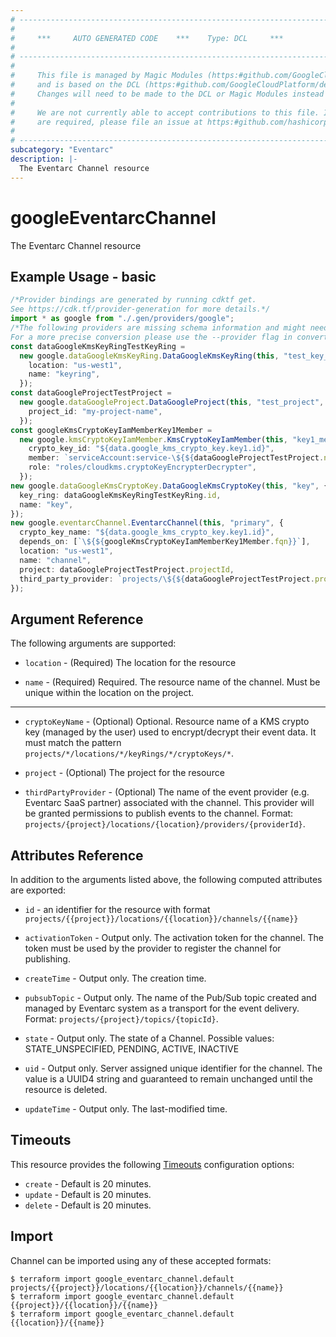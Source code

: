 ```yaml
---
# ----------------------------------------------------------------------------
#
#     ***     AUTO GENERATED CODE    ***    Type: DCL     ***
#
# ----------------------------------------------------------------------------
#
#     This file is managed by Magic Modules (https:#github.com/GoogleCloudPlatform/magic-modules)
#     and is based on the DCL (https:#github.com/GoogleCloudPlatform/declarative-resource-client-library).
#     Changes will need to be made to the DCL or Magic Modules instead of here.
#
#     We are not currently able to accept contributions to this file. If changes
#     are required, please file an issue at https:#github.com/hashicorp/terraform-provider-google/issues/new/choose
#
# ----------------------------------------------------------------------------
subcategory: "Eventarc"
description: |-
  The Eventarc Channel resource
---
```


# googleEventarcChannel

The Eventarc Channel resource

## Example Usage - basic

```typescript
/*Provider bindings are generated by running cdktf get.
See https://cdk.tf/provider-generation for more details.*/
import * as google from "./.gen/providers/google";
/*The following providers are missing schema information and might need manual adjustments to synthesize correctly: google.
For a more precise conversion please use the --provider flag in convert.*/
const dataGoogleKmsKeyRingTestKeyRing =
  new google.dataGoogleKmsKeyRing.DataGoogleKmsKeyRing(this, "test_key_ring", {
    location: "us-west1",
    name: "keyring",
  });
const dataGoogleProjectTestProject =
  new google.dataGoogleProject.DataGoogleProject(this, "test_project", {
    project_id: "my-project-name",
  });
const googleKmsCryptoKeyIamMemberKey1Member =
  new google.kmsCryptoKeyIamMember.KmsCryptoKeyIamMember(this, "key1_member", {
    crypto_key_id: "${data.google_kms_crypto_key.key1.id}",
    member: `serviceAccount:service-\${${dataGoogleProjectTestProject.number}}@gcp-sa-eventarc.iam.gserviceaccount.com`,
    role: "roles/cloudkms.cryptoKeyEncrypterDecrypter",
  });
new google.dataGoogleKmsCryptoKey.DataGoogleKmsCryptoKey(this, "key", {
  key_ring: dataGoogleKmsKeyRingTestKeyRing.id,
  name: "key",
});
new google.eventarcChannel.EventarcChannel(this, "primary", {
  crypto_key_name: "${data.google_kms_crypto_key.key1.id}",
  depends_on: [`\${${googleKmsCryptoKeyIamMemberKey1Member.fqn}}`],
  location: "us-west1",
  name: "channel",
  project: dataGoogleProjectTestProject.projectId,
  third_party_provider: `projects/\${${dataGoogleProjectTestProject.projectId}}/locations/us-west1/providers/datadog`,
});

```

## Argument Reference

The following arguments are supported:

*   `location` -
    (Required)
    The location for the resource

*   `name` -
    (Required)
    Required. The resource name of the channel. Must be unique within the location on the project.

***

*   `cryptoKeyName` -
    (Optional)
    Optional. Resource name of a KMS crypto key (managed by the user) used to encrypt/decrypt their event data. It must match the pattern `projects/*/locations/*/keyRings/*/cryptoKeys/*`.

*   `project` -
    (Optional)
    The project for the resource

*   `thirdPartyProvider` -
    (Optional)
    The name of the event provider (e.g. Eventarc SaaS partner) associated with the channel. This provider will be granted permissions to publish events to the channel. Format: `projects/{project}/locations/{location}/providers/{providerId}`.

## Attributes Reference

In addition to the arguments listed above, the following computed attributes are exported:

*   `id` - an identifier for the resource with format `projects/{{project}}/locations/{{location}}/channels/{{name}}`

*   `activationToken` -
    Output only. The activation token for the channel. The token must be used by the provider to register the channel for publishing.

*   `createTime` -
    Output only. The creation time.

*   `pubsubTopic` -
    Output only. The name of the Pub/Sub topic created and managed by Eventarc system as a transport for the event delivery. Format: `projects/{project}/topics/{topicId}`.

*   `state` -
    Output only. The state of a Channel. Possible values: STATE\_UNSPECIFIED, PENDING, ACTIVE, INACTIVE

*   `uid` -
    Output only. Server assigned unique identifier for the channel. The value is a UUID4 string and guaranteed to remain unchanged until the resource is deleted.

*   `updateTime` -
    Output only. The last-modified time.

## Timeouts

This resource provides the following
[Timeouts](https://developer.hashicorp.com/terraform/plugin/sdkv2/resources/retries-and-customizable-timeouts) configuration options:

* `create` - Default is 20 minutes.
* `update` - Default is 20 minutes.
* `delete` - Default is 20 minutes.

## Import

Channel can be imported using any of these accepted formats:

```console
$ terraform import google_eventarc_channel.default projects/{{project}}/locations/{{location}}/channels/{{name}}
$ terraform import google_eventarc_channel.default {{project}}/{{location}}/{{name}}
$ terraform import google_eventarc_channel.default {{location}}/{{name}}
```
